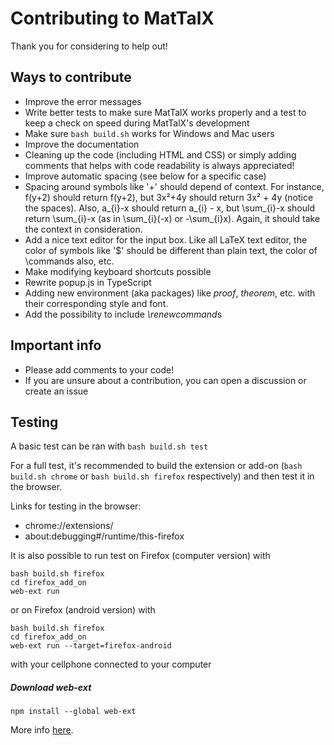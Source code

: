 # Contributing to MatTalX

Thank you for considering to help out!

## Ways to contribute

- Improve the error messages
- Write better tests to make sure MatTalX works properly and a test to keep a check on speed during MatTalX's development
- Make sure `bash build.sh` works for Windows and Mac users
- Improve the documentation
- Cleaning up the code (including HTML and CSS) or simply adding comments that helps with code readability is always appreciated!
- Improve automatic spacing (see below for a specific case)
- Spacing around symbols like '+' should depend of context. For instance, f(y+2) should return f(y+2), but 3x²+4y should return 3x² + 4y (notice the spaces). Also, a_{i}-x should return a_{i} - x, but \sum_{i}-x should return \sum_{i}-x (as in \sum_{i}(-x) or -\sum_{i}x). Again, it should take the context in consideration.
- Add a nice text editor for the input box. Like all LaTeX text editor, the color of symbols like '$' should be different than plain text, the color of \commands also, etc.
- Make modifying keyboard shortcuts possible
- Rewrite popup.js in TypeScript
- Adding new environment (aka packages) like *proof*, *theorem*, etc. with their corresponding style and font.
- Add the possibility to include *\renewcommand*s

## Important info

- Please add comments to your code!
- If you are unsure about a contribution, you can open a discussion or create an issue

## Testing

A basic test can be ran with `bash build.sh test`

For a full test, it's recommended to build the extension or add-on (`bash build.sh chrome` or `bash build.sh firefox` respectively) and then test it in the browser.

Links for testing in the browser:
* chrome://extensions/
* about:debugging#/runtime/this-firefox

It is also possible to run test on Firefox (computer version) with  
``` 
bash build.sh firefox
cd firefox_add_on
web-ext run
```
or on Firefox (android version) with
``` 
bash build.sh firefox
cd firefox_add_on
web-ext run --target=firefox-android
``` 
with your cellphone connected to your computer

##### Download web-ext

`npm install --global web-ext`


More info <a href="https://extensionworkshop.com/documentation/develop/getting-started-with-web-ext/" target="_blank">here</a>.